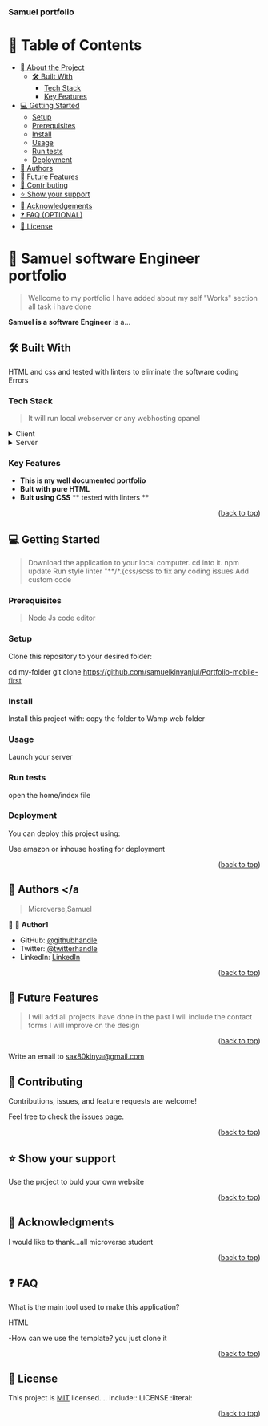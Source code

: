 <a name="readme-top"></a>  

  <h3><b>Samuel portfolio</b></h3>




# 📗 Table of Contents

- [📖 About the Project](#about-project)
  - [🛠 Built With](#built-with)
    - [Tech Stack](#tech-stack)
    - [Key Features](#key-features) 
- [💻 Getting Started](#getting-started)
  - [Setup](#setup)
  - [Prerequisites](#prerequisites)
  - [Install](#install)
  - [Usage](#usage)
  - [Run tests](#run-tests)
  - [Deployment](#deployment)
- [👥 Authors](#authors)
- [🔭 Future Features](#future-features)
- [🤝 Contributing](#contributing)
- [⭐️ Show your support](#support)
- [🙏 Acknowledgements](#acknowledgements)
- [❓ FAQ (OPTIONAL)](#faq)
- [📝 License](#license)

<!-- PROJECT DESCRIPTION -->

# 📖 Samuel software Engineer portfolio<a name="about-project"></a>

>Wellcome to my portfolio
>I have added about my self
>"Works" section
>all task i have done

**Samuel is a software Engineer** is a...

## 🛠 Built With <a name="built-with"></a>
HTML and css and tested with linters to eliminate the software coding Errors
### Tech Stack <a name="tech-stack"></a>

> It will run local webserver or any webhosting cpanel 

<details>
  <summary>Client</summary>
  <ul>
    <li><a href="https://mozilla.com/">Any web broweser/mostly mozila/firefox</a></li>
  </ul>
</details>

<details>
  <summary>Server</summary>
  <ul>
    <li><a href="https://expressjs.com/">Php and Html server like apache/wamp</a></li>
  </ul>
</details>


### Key Features <a name="key-features"></a>

- **This is my well documented portfolio**
- **Bult with pure HTML**
- **Bult using CSS**
** tested with linters **

<p align="right">(<a href="#readme-top">back to top</a>)</p>


<!-- GETTING STARTED -->

## 💻 Getting Started <a name="getting-started"></a>

> Download the application to your local computer.
> cd into it.
>npm update
>Run style linter  "**/*.{css/scss to fix any coding issues
>Add custom code 


### Prerequisites
>Node Js
>code editor 


### Setup

Clone this repository to your desired folder:


  cd my-folder
  git clone https://github.com/samuelkinyanjui/Portfolio-mobile-first


### Install

Install this project with:
copy the folder to Wamp web folder

### Usage

Launch your server



### Run tests

open the home/index file


### Deployment

You can deploy this project using:

Use amazon or inhouse hosting for deployment

<p align="right">(<a href="#readme-top">back to top</a>)</p>



## 👥 Authors <a name="authors"></a
> Microverse,Samuel

👤
👤 **Author1**

- GitHub: [@githubhandle](https://github.com/samuelkinyanjui/)
- Twitter: [@twitterhandle](https://twitter.com/sax80kinya)
- LinkedIn: [LinkedIn](https://linkedin.com/in/samuelkinta)

<p align="right">(<a href="#readme-top">back to top</a>)</p>



## 🔭 Future Features <a name="future-features"></a>


>I will add all projects ihave done in the past
>I will include the contact forms
>I will improve on the design


<p align="right">(<a href="#readme-top">back to top</a>)</p>

<!-- CONTRIBUTING -->
Write an email to sax80kinya@gmail.com

## 🤝 Contributing <a name="contributing"></a>

Contributions, issues, and feature requests are welcome!

Feel free to check the [issues page](../../issues/).

<p align="right">(<a href="#readme-top">back to top</a>)</p>

<!-- SUPPORT -->

## ⭐️ Show your support <a name="support"></a>

Use the project to buld your own website

<p align="right">(<a href="#readme-top">back to top</a>)</p>



## 🙏 Acknowledgments <a name="acknowledgements"></a>



I would like to thank...all microverse student

<p align="right">(<a href="#readme-top">back to top</a>)</p>



## ❓ FAQ  <a name="faq"></a>



What is the main tool used to make this application?

  HTML

-How can we use the template?
you just clone it


<p align="right">(<a href="#readme-top">back to top</a>)</p>

<!-- LICENSE -->

## 📝 License <a name="license"></a>

This project is [MIT](./LICENSE) licensed.
.. include:: LICENSE
   :literal:
<p align="right">(<a href="#readme-top">back to top</a>)</p>
